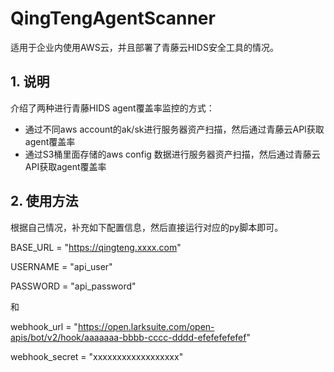 # QingTengAgentScanner

适用于企业内使用AWS云，并且部署了青藤云HIDS安全工具的情况。

## 1. 说明
介绍了两种进行青藤HIDS agent覆盖率监控的方式：
- 通过不同aws account的ak/sk进行服务器资产扫描，然后通过青藤云API获取agent覆盖率
- 通过S3桶里面存储的aws config 数据进行服务器资产扫描，然后通过青藤云API获取agent覆盖率

## 2. 使用方法
根据自己情况，补充如下配置信息，然后直接运行对应的py脚本即可。

BASE_URL = "https://qingteng.xxxx.com"

USERNAME = "api_user"

PASSWORD = "api_password"

和

webhook_url = "https://open.larksuite.com/open-apis/bot/v2/hook/aaaaaaa-bbbb-cccc-dddd-efefefefefef"

webhook_secret = "xxxxxxxxxxxxxxxxxx"
